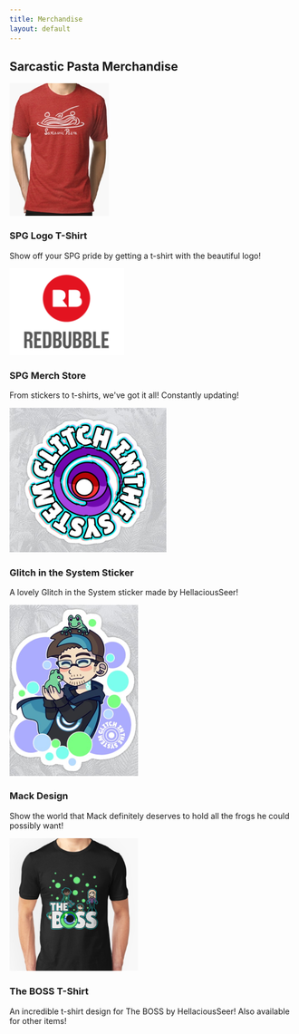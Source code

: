 ```yaml
---
title: Merchandise
layout: default
--- 
```

<h2>Sarcastic Pasta Merchandise</h2>
  <div class="row mx-auto">
    <div class="col">
      <a
        href="https://www.redbubble.com/people/sarcastic-pasta/works/31414902-sarcastic-pasta-games-official-logo?cat_context=u-tees&grid_pos=1&p=t-shirt&rbs=5ea2b554-320f-4e88-a25e-25853949df9b&ref=shop_grid&style=mens&searchTerm=sarcastic%20pasta%20t-shirts&iaCode=u-tees">
        <img src="img/SPG tshirt_edited.jpg" style="width:35%; height:60%" alt="Sarcastic Pasta t-shirt">
      </a>
      <br />
      <h3>SPG Logo T-Shirt</h3>
      <p>Show off your SPG pride by getting a t-shirt with the beautiful logo!</p>
    </div>
    <div class="col">
      <a href="https://www.redbubble.com/people/sarcastic-pasta?ref=artist_title_name">
        <img src=" img/Redbubble.png" style="width:40%; height:40%" alt="Redbubble store">
      </a>
      <br />
      <h3>SPG Merch Store</h3>
      <p>From stickers to t-shirts, we've got it all! Constantly updating!</p>
    </div>
  </div>
  <div class="row ">
    <div class="col">
      <a
        href="https://www.redbubble.com/people/hellaciousseer/works/33867934-glitch-in-the-system-the-boss-sequel-jacksepticeye-fangame?asc=u&p=sticker">
        <img src=" img/Glitch sticker take 2.png" style="width:55%; height:55%" alt="Glitch in the System Sticker">
      </a>
      <h3>Glitch in the System Sticker</h3>
      <p>A lovely Glitch in the System sticker made by HellaciousSeer!</p>
    </div>
    <div class="col">
      <a
        href="https://www.redbubble.com/people/hellaciousseer/works/41333462-mack-and-frogs-glitch-in-the-system?asc=u">
        <img src="img/Mack sticker.png" style="width:45%; height:60%" alt="Sticker of Mack from Glitch in the System">
      </a>
      <h3>Mack Design</h3>
      <p>Show the world that Mack definitely
        deserves to hold all the frogs he could possibly want!</p>
    </div>
    <div class="col">
      <a href="https://www.redbubble.com/people/hellaciousseer/works/33677637-the-boss-possepticeye">
        <img src=" img/boss t shirt.png" style="width:45%; height:55%" alt="The BOSS T-Shirt">
      </a>
      <h3>The BOSS T-Shirt</h3>
      <p>An incredible t-shirt design for The BOSS by HellaciousSeer! Also available for other items!</p>
    </div>
  </div>